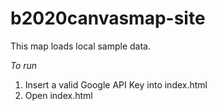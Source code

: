 # b2020canvasmap-site

This map loads local sample data.

*To run*
1. Insert a valid Google API Key into index.html
2. Open index.html
